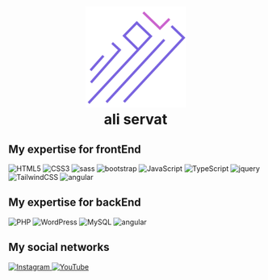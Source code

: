 <h1 align="center">
  <br>
  <a href="https://aliservat.ir"><img src="./logo.svg" alt="aliservat" width="200"></a>
  <br>
  ali servat
</h1>



## My expertise for frontEnd

<p>

<img alt="HTML5" src="https://img.shields.io/badge/html5-%237963e0.svg?style=for-the-badge&logo=html5&logoColor=%23ff6017" />
<img alt="CSS3" src="https://img.shields.io/badge/css3-%237963e0.svg?style=for-the-badge&logo=css3&logoColor=%23316afb" />
<img alt="sass" src="https://img.shields.io/badge/sass-%237963e0.svg?style=for-the-badge&logo=sass&logoColor=%23ff6c87" />
<img alt="bootstrap" src="https://img.shields.io/badge/bootstrap%205-%237963e0.svg?style=for-the-badge&logo=bootstrap&logoColor=%23cb19e4" />
<img alt="JavaScript" src="https://img.shields.io/badge/javascript-%237963e0.svg?style=for-the-badge&logo=javascript&logoColor=%23dde01f" />
<img alt="TypeScript" src="https://img.shields.io/badge/typescript-%237963e0.svg?style=for-the-badge&logo=typescript&logoColor=%23287cd4" />
<img alt="jquery" src="https://img.shields.io/badge/jquery-%237963e0.svg?style=for-the-badge&logo=jquery&logoColor=%23006dc0" />
<img alt="TailwindCSS" src="https://img.shields.io/badge/tailwindcss-%237963e0.svg?style=for-the-badge&logo=tailwind-css&logoColor=%2311bfff" />
<img alt="angular" src="https://img.shields.io/badge/angular-%237963e0.svg?style=for-the-badge&logo=angular&logoColor=%23ff3214" />

</p>

## My expertise for backEnd

<p>

<img alt="PHP" src="https://img.shields.io/badge/php-%237963e0.svg?style=for-the-badge&logo=php&logoColor=%235b6097" />
<img alt="WordPress" src="https://img.shields.io/badge/WordPress-%237963e0.svg?style=for-the-badge&logo=WordPress&logoColor=%230c79ac" />
<img alt="MySQL" src="https://img.shields.io/badge/mysql-%237963e0.svg?style=for-the-badge&logo=mysql&logoColor=%23f09000" />

<img alt="angular" src="https://img.shields.io/badge/laravel-%237963e0.svg?style=for-the-badge&logo=laravel&logoColor=%23ff3f0e" />

</p>

## My social networks
<a href="https://instagram.com/aliservat_">
    <img alt="Instagram" src="https://img.shields.io/badge/Instagram-%23E4405F.svg?style=for-the-badge&logo=Instagram&logoColor=white" />
</a>
<a href="https://www.linkedin.com/in/aliservat/">
    <img alt="YouTube" src="https://img.shields.io/badge/linkedin-%230066d3.svg?style=for-the-badge&logo=linkedin&logoColor=white" />
</a>

